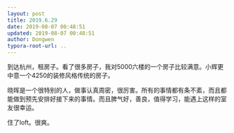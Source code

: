 ```yaml
---
layout: post
title: 2019.6.29
date: 2019-08-07 00:48:51
updated: 2019-08-07 00:48:51
author: Dongwen
typora-root-url: ..
---
```




到达杭州，租房子。看了很多房子，我对5000六楼的一个房子比较满意。小辉更中意一个4250的装修风格传统的房子。

晓晖是一个很特别的人，做事认真周密，很厉害。所有的事情都有条不紊，而且都能做到预先安排好接下来的事情。而且脾气好，善良，值得学习，能遇上这样的室友很幸运。

住了loft。很爽。